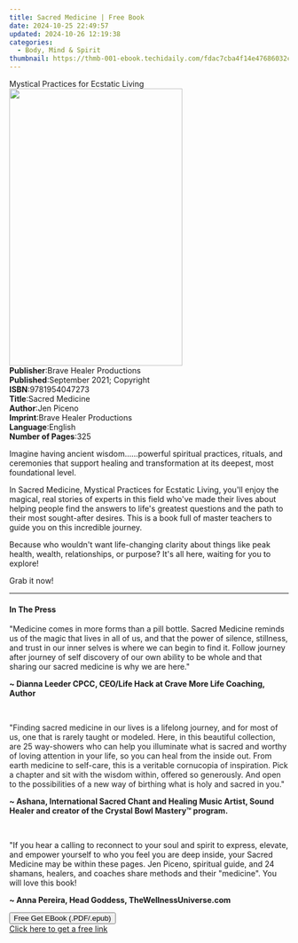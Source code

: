 ```yaml
---
title: Sacred Medicine | Free Book
date: 2024-10-25 22:49:57
updated: 2024-10-26 12:19:38
categories:
  - Body, Mind & Spirit
thumbnail: https://thmb-001-ebook.techidaily.com/fdac7cba4f14e47686032cb9efb013131d62860da6f6c0e0f3d0c0766fc35eb4.jpg
---
```

<main id="book-container">
  <div class="flex flex-col">
    <div class="book-brief flex-1 py-6 px-4 sm:p-6 md:py-10 md:px-8">
      <!-- brief-->
      <div class="book-brief-main">Mystical Practices for Ecstatic Living</div>
    </div>
    <div
      class="book-meta-info flex-1 grid gap-4 col-start-1 col-end-3 row-start-1 sm:mb-6 sm:grid-cols-4 lg:gap-6 lg:col-start-2 lg:row-end-6 lg:row-span-6 lg:mb-0"
    >
      <div
        class="book-meta-info-left place-content-center mt-4 p-4 text-sm leading-6 col-start-2 col-span-2 dark:text-slate-400"
      >
        <img
          class="w-full h-500 object-cover rounded-lg sm:h-255 sm:col-span-2 lg:col-span-full"
          src="https://img-001-ebook.techidaily.com/59753f348a23d20cfa3ed35b80dae9a258252093020d33310c393060a0b3a190.jpg"
          alt=""
          width="312"
          height="500"
        />
      </div>
      <div
        class="book-meta-info-right mt-2 col-start-1 row-start-2 col-span-3 self-center"
      >
        <!-- meta data  -->
        <div class="flex flex-col px-4 md:px-8">
          <div class="flex-1">
            <strong>Publisher</strong>:<span class="px-2"
              >Brave Healer Productions</span
            >
          </div>
          <div class="flex-1">
            <strong>Published</strong>:<span class="px-2"
              >September 2021; Copyright</span
            >
          </div>
          <div class="flex-1">
            <strong>ISBN</strong>:<span class="px-2">9781954047273</span>
          </div>
          <div class="flex-1">
            <strong>Title</strong>:<span class="px-2">Sacred Medicine</span>
          </div>
          <div class="flex-1">
            <strong>Author</strong>:<span class="px-2">Jen Piceno</span>
          </div>
          <div class="flex-1">
            <strong>Imprint</strong>:<span class="px-2"
              >Brave Healer Productions</span
            >
          </div>
          <div class="flex-1">
            <strong>Language</strong>:<span class="px-2">English</span>
          </div>
          <div class="flex-1">
            <strong>Number of Pages</strong>:<span class="px-2">325</span>
          </div>
        </div>
      </div>
    </div>
    <div class="book-description flex-1 py-6 px-4 sm:p-6 md:py-10 md:px-8">
      <div class="book-description-main">
        <div accordion-content="" id="description">
          <p>
            Imagine having ancient wisdom......powerful spiritual practices,
            rituals, and ceremonies that support healing and transformation at
            its deepest, most foundational level.
          </p>
          <p></p>
          <p>
            In Sacred Medicine, Mystical Practices for Ecstatic Living, you'll
            enjoy the magical, real stories of experts in this field who've made
            their lives about helping people find the answers to life's greatest
            questions and the path to their most sought-after desires. This is a
            book full of master teachers to guide you on this incredible
            journey.
          </p>
          <p></p>
          <p>
            Because who wouldn't want life-changing clarity about things like
            peak health, wealth, relationships, or purpose? It's all here,
            waiting for you to explore!
          </p>
          <p></p>
          <p>Grab it now!</p>
          <p></p>
        </div>
      </div>
    </div>
    <div class="book-excerpts flex-1 py-6 px-4 sm:p-6 md:py-10 md:px-8">
      <!-- excerpts-->
      <div class="book-excerpts-main">
        <hr />
        <h4 class="placeholder placeholder-heading">
          <span>In The Press</span>
        </h4>
        <p></p>
        <p>
          <span style="color: rgba(28, 30, 33, 1)"
            >"Medicine comes in more forms than a pill bottle.&nbsp;</span
          >Sacred Medicine<span style="color: rgba(28, 30, 33, 1)"
            >&nbsp;reminds us of the magic that lives in all of us, and that the
            power of silence, stillness, and trust in our inner selves is where
            we can begin to find it. Follow journey after journey of self
            discovery of our own ability to be whole and that sharing our sacred
            medicine is why we are here."&nbsp;</span
          >
        </p>
        <p>
          <strong
            >~ Dianna Leeder CPCC, CEO/Life Hack at Crave More Life Coaching,
            Author&nbsp;</strong
          >
        </p>
        <p class="ql-align-center"><br /></p>
        <p>
          <span style="color: rgba(34, 34, 34, 1)"
            >"Finding sacred medicine in our lives is a lifelong journey, and
            for most of us, one that is rarely taught or modeled. Here, in this
            beautiful collection, are 25 way-showers who can help you illuminate
            what is sacred and worthy of loving attention in your life, so you
            can heal from the inside out. From earth medicine to self-care, this
            is a veritable cornucopia of inspiration. Pick a chapter and sit
            with the wisdom within, offered so generously. And open to the
            possibilities of a new way of birthing what is holy and sacred in
            you."&nbsp;</span
          >
        </p>
        <p>
          <strong style="color: rgba(34, 34, 34, 1)"
            >~ Ashana, International Sacred Chant and Healing Music Artist,
            Sound Healer and creator of the Crystal Bowl Mastery™
            program.&nbsp;</strong
          >
        </p>
        <p><br /></p>
        <p>
          "If you hear a calling to reconnect to your soul and spirit to
          express, elevate, and empower yourself to who you feel you are deep
          inside, your Sacred Medicine may be within these pages. Jen Piceno,
          spiritual guide, and 24 shamans, healers, and coaches share methods
          and their "medicine". You will love this book!&nbsp;
        </p>
        <p>
          <strong>~ Anna Pereira, Head Goddess, TheWellnessUniverse.com</strong>
        </p>
        <p></p>
      </div>
    </div>
    <div
      class="book-about-author flex-1 py-6 px-4 sm:p-6 md:py-10 md:px-8"
    ></div>
    <div class="book-free-get flex-1 py-6 px-4 sm:p-6 md:py-10 md:px-8">
      <button
        id="btn-free-get"
        class="bg-blue-500 hover:bg-blue-700 text-white font-bold py-2 px-4 rounded"
      >
        Free Get EBook (.PDF/.epub)
      </button>
      <div id="countdown-display" class="px-2 text-lg mt-2"></div>
      <a
        id="free-link"
        class="hidden bg-blue-500 hover:bg-blue-700 text-white font-bold py-2 px-4 rounded"
        href="https://www.ebooks.com/en-us/book/210580447/sacred-medicine/jen-piceno/"
        target="_blank"
        >Click here to get a free link</a
      >
    </div>
    <script>
      let countdownTime = 0;
      let countdownInterval = null;
      document
        .getElementById('btn-free-get')
        .addEventListener('click', startCountdown);
      function startCountdown() {
        countdownTime = new Date().getTime() + 60000 * 3;
        countdownInterval = setInterval(updateCountdown, 1000);
        document.getElementById('btn-free-get').disabled = true;
        document
          .getElementById('btn-free-get')
          .classList.add('bg-gray-500', 'cursor-not-allowed');
      }
      function updateCountdown() {
        let currentTime = new Date().getTime();
        let timeLeft = countdownTime - currentTime;
        let secondsLeft = Math.floor(timeLeft / 1000);
        document.getElementById('countdown-display').innerHTML =
          `Remaining time: ${secondsLeft} seconds.`;
        if (secondsLeft <= 0) {
          clearInterval(countdownInterval);
          document.getElementById('btn-free-get').classList.add('hidden');
          document.getElementById('free-link').classList.remove('hidden');
          document.getElementById('countdown-display').innerHTML = '';
        }
      }
    </script>
  </div>
</main>
